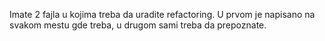 Imate 2 fajla u kojima treba da uradite refactoring. U prvom je napisano na svakom mestu gde treba, u drugom sami treba da prepoznate.
